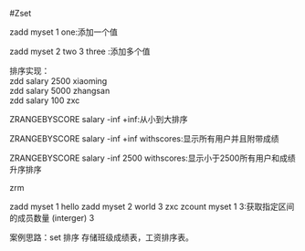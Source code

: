 #Zset

zadd myset 1 one:添加一个值

zadd myset 2 two 3 three :添加多个值

排序实现：  
zdd salary 2500 xiaoming  
zdd salary 5000 zhangsan  
zdd salary 100 zxc  

ZRANGEBYSCORE salary -inf +inf:从小到大排序  

ZRANGEBYSCORE salary -inf +inf withscores:显示所有用户并且附带成绩  

ZRANGEBYSCORE salary -inf 2500 withscores:显示小于2500所有用户和成绩升序排序  

 



zrm  

zadd myset 1 hello
zadd myset 2 world 3 zxc
zcount myset 1 3:获取指定区间的成员数量
(interger) 3

案例思路：set 排序 存储班级成绩表，工资排序表。